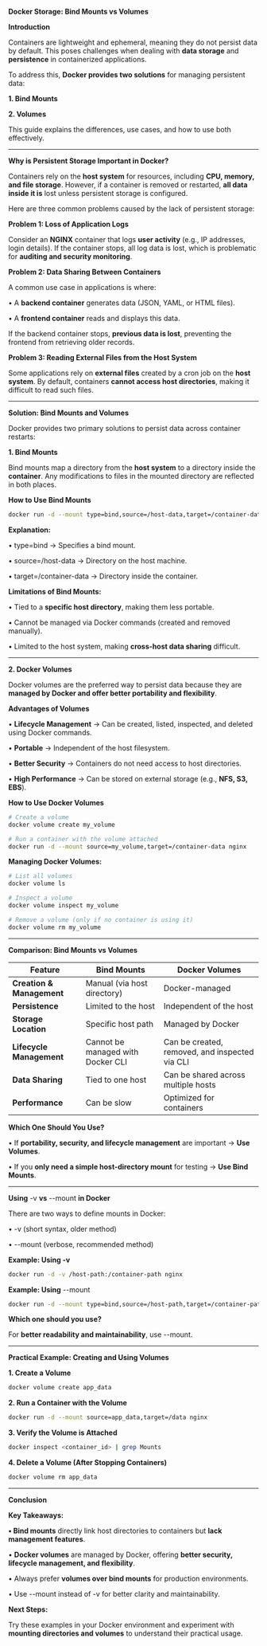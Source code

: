 **Docker Storage: Bind Mounts vs Volumes**

**Introduction**

Containers are lightweight and ephemeral, meaning they do not persist data by default. This poses challenges when dealing with **data storage** and **persistence** in containerized applications.

To address this, **Docker provides two solutions** for managing persistent data:

**1.	Bind Mounts**

**2.	Volumes**

This guide explains the differences, use cases, and how to use both effectively.

---

**Why is Persistent Storage Important in Docker?**

Containers rely on the **host system** for resources, including **CPU, memory, and file storage**. However, if a container is removed or restarted, **all data inside it is** lost unless persistent storage is configured.

Here are three common problems caused by the lack of persistent storage:

**Problem 1: Loss of Application Logs**

Consider an **NGINX** container that logs **user activity** (e.g., IP addresses, login details). If the container stops, all log data is lost, which is problematic for **auditing and security monitoring**.

**Problem 2: Data Sharing Between Containers**

A common use case in applications is where:

•	A **backend container** generates data (JSON, YAML, or HTML files).

•	A **frontend container** reads and displays this data.

If the backend container stops, **previous data is lost**, preventing the frontend from retrieving older records.

**Problem 3: Reading External Files from the Host System**

Some applications rely on **external files** created by a cron job on the **host system**. By default, containers **cannot access host directories**, making it difficult to read such files.

---

**Solution: Bind Mounts and Volumes**

Docker provides two primary solutions to persist data across container restarts:

**1. Bind Mounts**

Bind mounts map a directory from the **host system** to a directory inside the **container**. Any modifications to files in the mounted directory are reflected in both places.

**How to Use Bind Mounts**

```sh
docker run -d --mount type=bind,source=/host-data,target=/container-data nginx
```

**Explanation:**

•	type=bind → Specifies a bind mount.

•	source=/host-data → Directory on the host machine.

•	target=/container-data → Directory inside the container.

**Limitations of Bind Mounts:**

•	Tied to a **specific host directory**, making them less portable.

•	Cannot be managed via Docker commands (created and removed manually).

•	Limited to the host system, making **cross-host data sharing** difficult.

---

**2. Docker Volumes**

Docker volumes are the preferred way to persist data because they are **managed by Docker and offer better portability and flexibility**.

**Advantages of Volumes**

•	**Lifecycle Management** → Can be created, listed, inspected, and deleted using Docker commands.

•	**Portable** → Independent of the host filesystem.

•	**Better Security** → Containers do not need access to host directories.

•	**High Performance** → Can be stored on external storage (e.g., **NFS, S3, EBS**).

**How to Use Docker Volumes**

```sh
# Create a volume
docker volume create my_volume

# Run a container with the volume attached
docker run -d --mount source=my_volume,target=/container-data nginx
```

**Managing Docker Volumes:**

```sh
# List all volumes
docker volume ls

# Inspect a volume
docker volume inspect my_volume

# Remove a volume (only if no container is using it)
docker volume rm my_volume
```

---

**Comparison: Bind Mounts vs Volumes**

| Feature                  | Bind Mounts                        | Docker Volumes                 |
|--------------------------|-----------------------------------|--------------------------------|
| **Creation & Management** | Manual (via host directory)      | Docker-managed                 |
| **Persistence**          | Limited to the host              | Independent of the host        |
| **Storage Location**     | Specific host path               | Managed by Docker              |
| **Lifecycle Management** | Cannot be managed with Docker CLI | Can be created, removed, and inspected via CLI |
| **Data Sharing**         | Tied to one host                 | Can be shared across multiple hosts |
| **Performance**          | Can be slow                      | Optimized for containers       |


**Which One Should You Use?**

•	If **portability, security, and lifecycle management** are important → **Use Volumes**.

•	If you **only need a simple host-directory mount** for testing → **Use Bind Mounts**.

---

**Using** -v **vs** --mount **in Docker**

There are two ways to define mounts in Docker:

•	-v (short syntax, older method)

•	--mount (verbose, recommended method)

**Example: Using -v**

```sh
docker run -d -v /host-path:/container-path nginx
```

**Example: Using** --mount

```sh
docker run -d --mount type=bind,source=/host-path,target=/container-path nginx
```

**Which one should you use?**

For **better readability and maintainability**, use --mount.

---

**Practical Example: Creating and Using Volumes**

**1.	Create a Volume**

```sh
docker volume create app_data
```

**2.	Run a Container with the Volume**

```sh
docker run -d --mount source=app_data,target=/data nginx
```

**3.	Verify the Volume is Attached**

```sh
docker inspect <container_id> | grep Mounts
```
**4.	Delete a Volume (After Stopping Containers)**

```sh
docker volume rm app_data
```

---

**Conclusion**

**Key Takeaways:**

**•	Bind mounts** directly link host directories to containers but **lack management features**.

•	**Docker volumes** are managed by Docker, offering **better security, lifecycle management, and flexibility**.

•	Always prefer **volumes over bind mounts** for production environments.

•	Use --mount instead of -v for better clarity and maintainability.

**Next Steps:**

Try these examples in your Docker environment and experiment with **mounting directories and volumes** to understand their practical usage.
